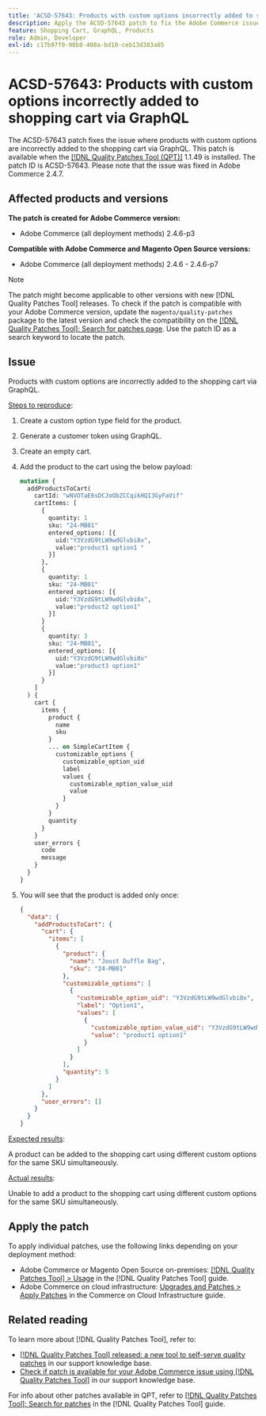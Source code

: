 ```yaml
---
title: 'ACSD-57643: Products with custom options incorrectly added to shopping cart via GraphQL'
description: Apply the ACSD-57643 patch to fix the Adobe Commerce issue where products with custom options are incorrectly added to the shopping cart via GraphQL.
feature: Shopping Cart, GraphQL, Products
role: Admin, Developer
exl-id: c17b97f0-98b8-408a-bd10-ceb13d383a65
---
```

# ACSD-57643: Products with custom options incorrectly added to shopping cart via GraphQL

The ACSD-57643 patch fixes the issue where products with custom options are incorrectly added to the shopping cart via GraphQL. This patch is available when the [[!DNL Quality Patches Tool (QPT)]](https://experienceleague.adobe.com/en/docs/commerce-knowledge-base/kb/announcements/commerce-announcements/magento-quality-patches-released-new-tool-to-self-serve-quality-patches) 1.1.49 is installed. The patch ID is ACSD-57643. Please note that the issue was fixed in Adobe Commerce 2.4.7.

## Affected products and versions

**The patch is created for Adobe Commerce version:**

* Adobe Commerce (all deployment methods) 2.4.6-p3

**Compatible with Adobe Commerce and Magento Open Source versions:**

* Adobe Commerce (all deployment methods) 2.4.6 - 2.4.6-p7

>[!NOTE]
>
>The patch might become applicable to other versions with new [!DNL Quality Patches Tool] releases. To check if the patch is compatible with your Adobe Commerce version, update the `magento/quality-patches` package to the latest version and check the compatibility on the [[!DNL Quality Patches Tool]: Search for patches page](https://experienceleague.adobe.com/tools/commerce-quality-patches/index.html). Use the patch ID as a search keyword to locate the patch.

## Issue

Products with custom options are incorrectly added to the shopping cart via GraphQL.

<u>Steps to reproduce</u>:

1. Create a custom option type field for the product.
1. Generate a customer token using GraphQL.
1. Create an empty cart.
1. Add the product to the cart using the below payload:

    ```graphql
    mutation {
      addProductsToCart(
        cartId: "wNVOTaE6sDCJoObZCCqikHQI3GyFaVif"
        cartItems: [
          {
            quantity: 1
            sku: "24-MB01"
            entered_options: [{
              uid:"Y3VzdG9tLW9wdGlvbi8x",
              value:"product1 option1 "
            }]
          },
          {
            quantity: 1
            sku: "24-MB01"
            entered_options: [{
              uid:"Y3VzdG9tLW9wdGlvbi8x",
              value:"product2 option1"
            }]
          }
          {
            quantity: 3
            sku: "24-MB01",
            entered_options: [{
              uid:"Y3VzdG9tLW9wdGlvbi8x"
              value:"product3 option1"
            }]        
          }
        ]
      ) {
        cart {
          items {
            product {
              name
              sku
            }
            ... on SimpleCartItem {
              customizable_options {
                customizable_option_uid
                label
                values {
                  customizable_option_value_uid
                  value
                }
              }
            }
            quantity
          }
        }
        user_errors {
          code
          message
        }
      }
    }
    ```

1. You will see that the product is added only once:

    ```json
    {
      "data": {
        "addProductsToCart": {
          "cart": {
            "items": [
              {
                "product": {
                  "name": "Joust Duffle Bag",
                  "sku": "24-MB01"
                },
                "customizable_options": [
                  {
                    "customizable_option_uid": "Y3VzdG9tLW9wdGlvbi8x",
                    "label": "Option1",
                    "values": [
                      {
                        "customizable_option_value_uid": "Y3VzdG9tLW9wdGlvbi8x",
                        "value": "product1 option1"
                      }
                    ]
                  }
                ],
                "quantity": 5
              }
            ]
          },
          "user_errors": []
        }
      }
    }
    ```

<u>Expected results</u>:

A product can be added to the shopping cart using different custom options for the same SKU simultaneously.

<u>Actual results</u>:

Unable to add a product to the shopping cart using different custom options for the same SKU simultaneously.

## Apply the patch

To apply individual patches, use the following links depending on your deployment method:

* Adobe Commerce or Magento Open Source on-premises: [[!DNL Quality Patches Tool] > Usage](https://experienceleague.adobe.com/docs/commerce-operations/tools/quality-patches-tool/usage.html) in the [!DNL Quality Patches Tool] guide.
* Adobe Commerce on cloud infrastructure: [Upgrades and Patches > Apply Patches](https://experienceleague.adobe.com/docs/commerce-cloud-service/user-guide/develop/upgrade/apply-patches.html) in the Commerce on Cloud Infrastructure guide.

## Related reading

To learn more about [!DNL Quality Patches Tool], refer to:

* [[!DNL Quality Patches Tool] released: a new tool to self-serve quality patches](https://experienceleague.adobe.com/en/docs/commerce-knowledge-base/kb/announcements/commerce-announcements/magento-quality-patches-released-new-tool-to-self-serve-quality-patches) in our support knowledge base.
* [Check if patch is available for your Adobe Commerce issue using [!DNL Quality Patches Tool]](/help/support-tools/patches-available-in-qpt-tool/check-patch-for-magento-issue-with-magento-quality-patches.md) in our support knowledge base.

For info about other patches available in QPT, refer to [[!DNL Quality Patches Tool]: Search for patches](https://experienceleague.adobe.com/tools/commerce-quality-patches/index.html) in the [!DNL Quality Patches Tool] guide.
